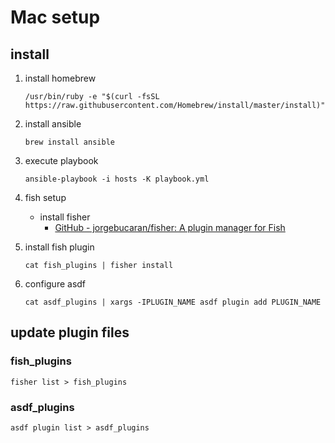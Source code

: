 # Mac setup

## install

1. install homebrew

   ```
   /usr/bin/ruby -e "$(curl -fsSL https://raw.githubusercontent.com/Homebrew/install/master/install)"
   ```

1. install ansible

   ```
   brew install ansible
   ```

1. execute playbook

   ```
   ansible-playbook -i hosts -K playbook.yml
   ```

1. fish setup

   - install fisher
     - [GitHub - jorgebucaran/fisher: A plugin manager for Fish](https://github.com/jorgebucaran/fisher)

1. install fish plugin

   ```
   cat fish_plugins | fisher install
   ```

1. configure asdf

   ```
   cat asdf_plugins | xargs -IPLUGIN_NAME asdf plugin add PLUGIN_NAME
   ```

## update plugin files

### fish_plugins

```shell
fisher list > fish_plugins
```

### asdf_plugins

```shell
asdf plugin list > asdf_plugins
```
